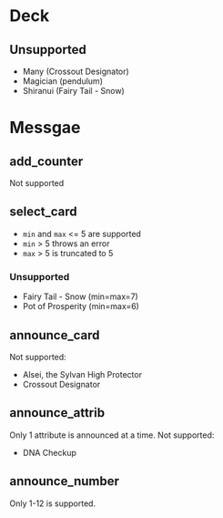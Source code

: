 # Deck

## Unsupported
- Many (Crossout Designator)
- Magician (pendulum)
- Shiranui (Fairy Tail - Snow)

# Messgae

## add_counter
Not supported

## select_card
- `min` and `max` <= 5 are supported
- `min` > 5 throws an error
- `max` > 5 is truncated to 5

### Unsupported
- Fairy Tail - Snow (min=max=7)
- Pot of Prosperity (min=max=6)

## announce_card
Not supported:
- Alsei, the Sylvan High Protector
- Crossout Designator

## announce_attrib
Only 1 attribute is announced at a time.
Not supported:
- DNA Checkup

## announce_number
Only 1-12 is supported.
